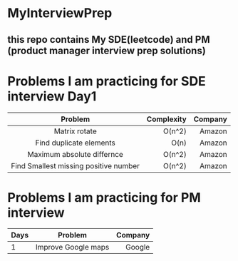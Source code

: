 # MyInterviewPrep
## this repo contains My SDE(leetcode) and PM (product manager interview prep solutions)

# Problems I am practicing for SDE interview Day1

|  Problem  | Complexity | Company |
|:--------:|------:|------:|
|Matrix rotate | O(n^2) | Amazon |
|Find duplicate elements | O(n) | Amazon |
|Maximum absolute differnce | O(n^2) | Amazon |
|Find Smallest missing positive number | O(n^2) | Amazon |



# Problems I am practicing for PM interview 

| Days |  Problem  |  Company |
|:-----|:--------:|------:|
| 1  | Improve Google maps | Google |
